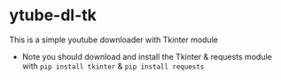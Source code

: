 # ytube-dl-tk

This is a simple youtube downloader with Tkinter module

* Note you should download and install the Tkinter & requests module with `pip install tkinter` & `pip install requests`
